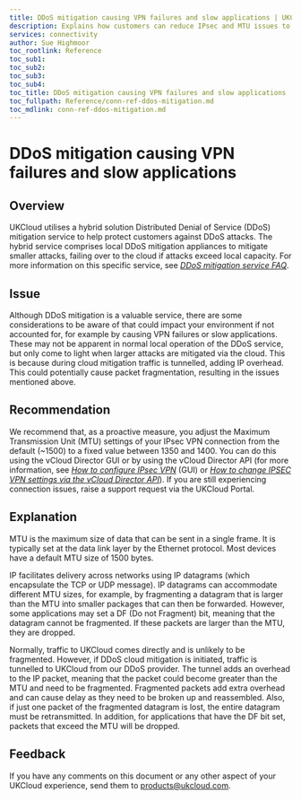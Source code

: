 ```yaml
---
title: DDoS mitigation causing VPN failures and slow applications | UKCloud Ltd
description: Explains how customers can reduce IPsec and MTU issues to allow packets to traverse the internet and enter the UKCloud platform
services: connectivity
author: Sue Highmoor
toc_rootlink: Reference
toc_sub1: 
toc_sub2:
toc_sub3:
toc_sub4:
toc_title: DDoS mitigation causing VPN failures and slow applications
toc_fullpath: Reference/conn-ref-ddos-mitigation.md
toc_mdlink: conn-ref-ddos-mitigation.md
---
```


# DDoS mitigation causing VPN failures and slow applications

## Overview

UKCloud utilises a hybrid solution Distributed Denial of Service (DDoS) mitigation service to help protect customers against DDoS attacks. The hybrid service comprises local DDoS mitigation appliances to mitigate smaller attacks, failing over to the cloud if attacks exceed local capacity. For more information on this specific service, see [*DDoS mitigation service FAQ*](conn-faq-ddos.md).

## Issue

Although DDoS mitigation is a valuable service, there are some considerations to be aware of that could impact your environment if not accounted for, for example by causing VPN failures or slow applications. These may not be apparent in normal local operation of the DDoS service, but only come to light when larger attacks are mitigated via the cloud. This is because during cloud mitigation traffic is tunnelled, adding IP overhead. This could potentially cause packet fragmentation, resulting in the issues mentioned above.

## Recommendation

We recommend that, as a proactive measure, you adjust the Maximum Transmission Unit (MTU) settings of your IPsec VPN connection from the default (~1500) to a fixed value between 1350 and 1400. You can do this using the vCloud Director GUI or by using the vCloud Director API (for more information, see [*How to configure IPsec VPN*](../vmware/vmw-how-configure-ipsec-vpn.md) (GUI) or [*How to change IPSEC VPN settings via the vCloud Director API*](../vmware/vmw-how-change-ipsec-vpn-api.md)). If you are still experiencing connection issues, raise a support request via the UKCloud Portal.

## Explanation

MTU is the maximum size of data that can be sent in a single frame. It is typically set at the data link layer by the Ethernet protocol. Most devices have a default MTU size of 1500 bytes.

IP facilitates delivery across networks using IP datagrams (which encapsulate the TCP or UDP message). IP datagrams can accommodate different MTU sizes, for example, by fragmenting a datagram that is larger than the MTU into smaller packages that can then be forwarded. However, some applications may set a DF (Do not Fragment) bit, meaning that the datagram cannot be fragmented. If these packets are larger than the MTU, they are dropped.

Normally, traffic to UKCloud comes directly and is unlikely to be fragmented. However, if DDoS cloud mitigation is initiated, traffic is tunnelled to UKCloud from our DDoS provider. The tunnel adds an overhead to the IP packet, meaning that the packet could become greater than the MTU and need to be fragmented. Fragmented packets add extra overhead and can cause delay as they need to be broken up and reassembled. Also, if just one packet of the fragmented datagram is lost, the entire datagram must be retransmitted. In addition, for applications that have the DF bit set, packets that exceed the MTU will be dropped.

## Feedback

If you have any comments on this document or any other aspect of your UKCloud experience, send them to <products@ukcloud.com>.